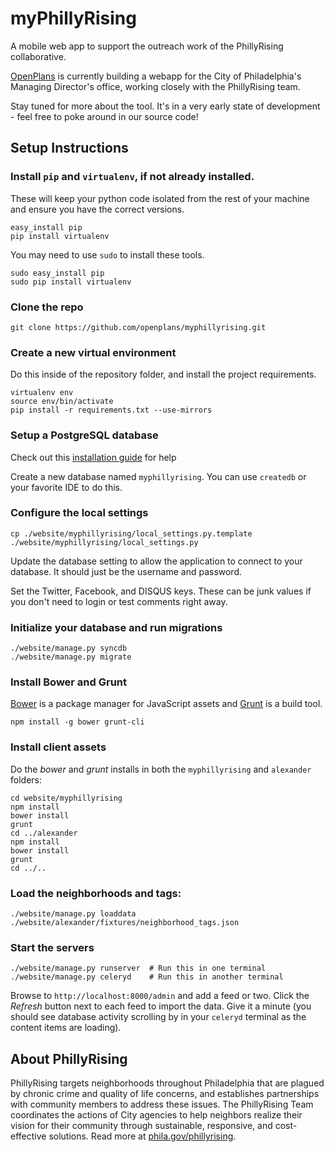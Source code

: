 myPhillyRising
==============

A mobile web app to support the outreach work of the PhillyRising collaborative. 
 
[OpenPlans](http://openplans.org) is currently building a webapp for the City of Philadelphia's Managing Director's office, working closely with the PhillyRising team. 

Stay tuned for more about the tool. It's in a very early state of development - feel free to poke around in our source code!


Setup Instructions
------------------

### Install `pip` and `virtualenv`, if not already installed.

These will keep your python code isolated from the rest of your machine and ensure you have
the correct versions.

    easy_install pip
    pip install virtualenv

You may need to use `sudo` to install these tools.

    sudo easy_install pip
    sudo pip install virtualenv

### Clone the repo

    git clone https://github.com/openplans/myphillyrising.git

### Create a new virtual environment

Do this inside of the repository folder, and install the project requirements.

    virtualenv env
    source env/bin/activate
    pip install -r requirements.txt --use-mirrors

### Setup a PostgreSQL database

Check out this [installation guide](https://wiki.postgresql.org/wiki/Detailed_installation_guides) for help

Create a new database named `myphillyrising`. You can use `createdb` or your 
favorite IDE to do this.

### Configure the local settings

    cp ./website/myphillyrising/local_settings.py.template ./website/myphillyrising/local_settings.py

Update the database setting to allow the application to connect to your database. 
It should just be the username and password.

Set the Twitter, Facebook, and DISQUS keys. These can be junk values if you don't 
need to login or test comments right away.
    
### Initialize your database and run migrations

    ./website/manage.py syncdb
    ./website/manage.py migrate


### Install Bower and Grunt

[Bower](http://bower.io/) is a package manager for JavaScript assets and [Grunt](http://gruntjs.com/) is a build tool.

    npm install -g bower grunt-cli

### Install client assets

Do the *bower* and *grunt* installs in both the `myphillyrising` and `alexander` folders:

    cd website/myphillyrising
    npm install
    bower install
    grunt
    cd ../alexander
    npm install
    bower install
    grunt
    cd ../..

### Load the neighborhoods and tags:

    ./website/manage.py loaddata ./website/alexander/fixtures/neighborhood_tags.json

### Start the servers

    ./website/manage.py runserver  # Run this in one terminal
    ./website/manage.py celeryd    # Run this in another terminal

Browse to `http://localhost:8000/admin` and add a feed or two. Click the *Refresh* button next to each feed to import the data. Give it a minute (you should see database activity scrolling by in your `celeryd` terminal as the content items are loading).


About PhillyRising
------------------
PhillyRising targets neighborhoods throughout Philadelphia that are plagued by chronic crime and quality of life concerns, and establishes partnerships with community members to address these issues. The PhillyRising Team coordinates the actions of City agencies to help neighbors realize their vision for their community through sustainable, responsive, and cost-effective solutions. Read more at [phila.gov/phillyrising](http://www.phila.gov/phillyrising/).
